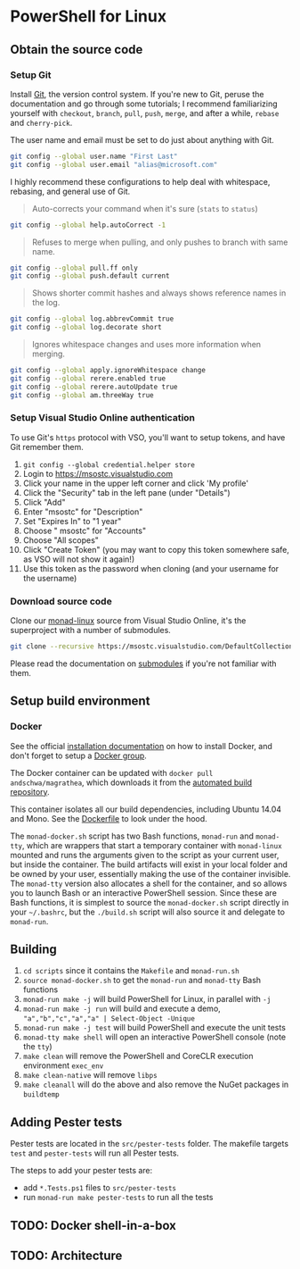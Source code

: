 # PowerShell for Linux

## Obtain the source code

### Setup Git

Install [Git][], the version control system. If you're new to Git, peruse the documentation and go through some tutorials; I recommend familiarizing yourself with `checkout`, `branch`, `pull`, `push`, `merge`, and after a while, `rebase` and `cherry-pick`.

The user name and email must be set to do just about anything with Git.

```sh
git config --global user.name "First Last"
git config --global user.email "alias@microsoft.com"
```

I highly recommend these configurations to help deal with whitespace, rebasing, and general use of Git.

> Auto-corrects your command when it's sure (`stats` to `status`)
```sh
git config --global help.autoCorrect -1
```

> Refuses to merge when pulling, and only pushes to branch with same name.
```sh
git config --global pull.ff only
git config --global push.default current
```

> Shows shorter commit hashes and always shows reference names in the log.
```sh
git config --global log.abbrevCommit true
git config --global log.decorate short
```

> Ignores whitespace changes and uses more information when merging.
```sh
git config --global apply.ignoreWhitespace change
git config --global rerere.enabled true
git config --global rerere.autoUpdate true
git config --global am.threeWay true
```

[Git]: https://git-scm.com/documentation

### Setup Visual Studio Online authentication

To use Git's `https` protocol with VSO, you'll want to setup tokens, and have Git remember them.

1. `git config --global credential.helper store`
2. Login to <https://msostc.visualstudio.com>
3. Click your name in the upper left corner and click 'My profile'
4. Click the "Security" tab in the left pane (under "Details")
5. Click "Add"
6. Enter "msostc" for "Description"
7. Set "Expires In" to "1 year"
8. Choose " msostc" for "Accounts"
9. Choose "All scopes"
10. Click "Create Token" (you may want to copy this token somewhere safe, as VSO will not show it again!)
11. Use this token as the password when cloning (and your username for the username)

### Download source code

Clone our [monad-linux][] source from Visual Studio Online, it's the superproject with a number of submodules.

```sh
git clone --recursive https://msostc.visualstudio.com/DefaultCollection/PS/_git/monad-linux
```

Please read the documentation on [submodules][] if you're not familiar with them.

[monad-linux]: https://msostc.visualstudio.com/DefaultCollection/PS/_git/monad-linux
[submodules]: https://www.git-scm.com/book/en/v2/Git-Tools-Submodules

## Setup build environment

### Docker

See the official [installation documentation][] on how to install Docker, and don't forget to setup a [Docker group][].

The Docker container can be updated with `docker pull andschwa/magrathea`, which downloads it from the [automated build repository][].

This container isolates all our build dependencies, including Ubuntu 14.04 and Mono. See the [Dockerfile][] to look under the hood.

The `monad-docker.sh` script has two Bash functions, `monad-run` and `monad-tty`, which are wrappers that start a temporary container with `monad-linux` mounted and runs the arguments given to the script as your current user, but inside the container. The build artifacts will exist in your local folder and be owned by your user, essentially making the use of the container invisible. The `monad-tty` version also allocates a shell for the container, and so allows you to launch Bash or an interactive PowerShell session. Since these are Bash functions, it is simplest to source the `monad-docker.sh` script directly in your `~/.bashrc`, but the `./build.sh` script will also source it and delegate to `monad-run`.

[Docker group]: https://docs.docker.com/installation/ubuntulinux/#create-a-docker-group
[installation documentation]: https://docs.docker.com/installation/ubuntulinux/
[automated build repository]: https://registry.hub.docker.com/u/andschwa/magrathea/
[Dockerfile]: https://github.com/andschwa/docker-magrathea/blob/master/Dockerfile
[Make]: https://www.gnu.org/software/make/manual/make.html
[CMake]: http://www.cmake.org/cmake/help/v2.8.12/cmake.html

## Building

1. `cd scripts` since it contains the `Makefile` and `monad-run.sh`
2. `source monad-docker.sh` to get the `monad-run` and `monad-tty` Bash functions
2. `monad-run make -j` will build PowerShell for Linux, in parallel with `-j`
3. `monad-run make -j run` will build and execute a demo, `"a","b","c","a","a" | Select-Object -Unique`
4. `monad-run make -j test` will build PowerShell and execute the unit tests
5. `monad-tty make shell` will open an interactive PowerShell console (note the `tty`)
6. `make clean` will remove the PowerShell and CoreCLR execution environment `exec_env`
7. `make clean-native` will remove `libps`
8. `make cleanall` will do the above and also remove the NuGet packages in `buildtemp`

## Adding Pester tests

Pester tests are located in the `src/pester-tests` folder. The makefile targets `test` and `pester-tests` will run all Pester tests.

The steps to add your pester tests are:
- add `*.Tests.ps1` files to `src/pester-tests`
- run `monad-run make pester-tests` to run all the tests

## TODO: Docker shell-in-a-box

## TODO: Architecture
